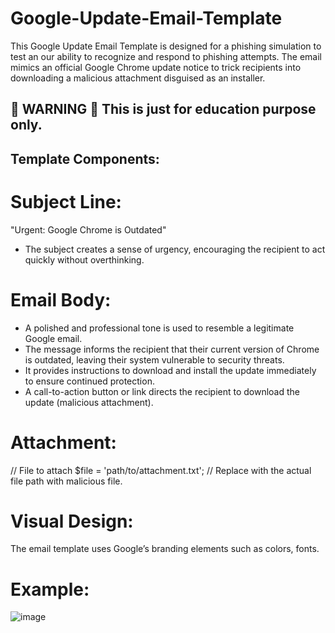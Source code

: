 # Google-Update-Email-Template
This Google Update Email Template is designed for a phishing simulation to test an our ability to recognize and respond to phishing attempts. The email mimics an official Google Chrome update notice to trick recipients into downloading a malicious attachment disguised as an installer.  

## 🔴 WARNING 🔴 This is just for education purpose only.

## Template Components:

# Subject Line:
"Urgent: Google Chrome is Outdated"
- The subject creates a sense of urgency, encouraging the recipient to act quickly without overthinking.

# Email Body:
- A polished and professional tone is used to resemble a legitimate Google email.
- The message informs the recipient that their current version of Chrome is outdated, leaving their system vulnerable to security threats.
- It provides instructions to download and install the update immediately to ensure continued protection.
- A call-to-action button or link directs the recipient to download the update (malicious attachment).

# Attachment:
// File to attach
$file = 'path/to/attachment.txt'; // Replace with the actual file path with malicious file.

# Visual Design:
The email template uses Google’s branding elements such as colors, fonts.

# Example:

![image](https://github.com/user-attachments/assets/60dffe8f-7b99-44ef-83d6-d140532208cb)

